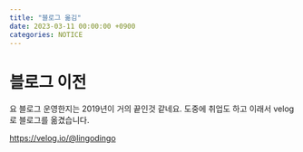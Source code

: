 ```yaml
---
title: "블로그 옮김"
date: 2023-03-11 00:00:00 +0900
categories: NOTICE
---
```


# 블로그 이전

요 블로그 운영한지는 2019년이 거의 끝인것 같네요. 
도중에 취업도 하고 이래서 velog로 블로그를 옮겼습니다.

https://velog.io/@lingodingo
